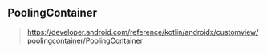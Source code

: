 


## PoolingContainer

> https://developer.android.com/reference/kotlin/androidx/customview/poolingcontainer/PoolingContainer
<!--stackedit_data:
eyJoaXN0b3J5IjpbLTg1NDg4ODU2NV19
-->